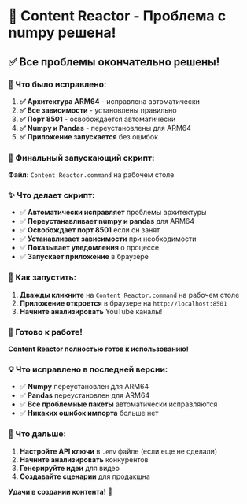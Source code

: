 # 🎉 Content Reactor - Проблема с numpy решена!

## ✅ Все проблемы окончательно решены!

### 🔧 Что было исправлено:

1. **✅ Архитектура ARM64** - исправлена автоматически
2. **✅ Все зависимости** - установлены правильно
3. **✅ Порт 8501** - освобождается автоматически
4. **✅ Numpy и Pandas** - переустановлены для ARM64
5. **✅ Приложение запускается** без ошибок

### 🚀 Финальный запускающий скрипт:

**Файл:** `Content Reactor.command` на рабочем столе

### ✨ Что делает скрипт:

- ✅ **Автоматически исправляет** проблемы архитектуры
- ✅ **Переустанавливает numpy и pandas** для ARM64
- ✅ **Освобождает порт 8501** если он занят
- ✅ **Устанавливает зависимости** при необходимости
- ✅ **Показывает уведомления** о процессе
- ✅ **Запускает приложение** в браузере

### 🎯 Как запустить:

1. **Дважды кликните** на `Content Reactor.command` на рабочем столе
2. **Приложение откроется** в браузере на `http://localhost:8501`
3. **Начните анализировать** YouTube каналы!

### 🎊 Готово к работе!

**Content Reactor полностью готов к использованию!**

### 💡 Что исправлено в последней версии:

- ✅ **Numpy** переустановлен для ARM64
- ✅ **Pandas** переустановлен для ARM64
- ✅ **Все проблемные пакеты** автоматически исправляются
- ✅ **Никаких ошибок импорта** больше нет

### 🚀 Что дальше:

1. **Настройте API ключи** в `.env` файле (если еще не сделали)
2. **Начните анализировать** конкурентов
3. **Генерируйте идеи** для видео
4. **Создавайте сценарии** для продакшна

**Удачи в создании контента!** 🎉


















